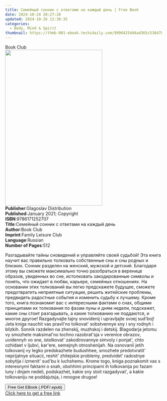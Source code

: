 ```yaml
---
title: Семейный сонник с ответами на каждый день | Free Book
date: 2024-10-24 20:27:28
updated: 2024-10-26 12:38:35
categories:
  - Body, Mind & Spirit
thumbnail: https://thmb-001-ebook.techidaily.com/9996425446ad365c536478cece85719e913f89e7650b55cd4bc5261bfb760a72.jpg
---
```

<main id="book-container">
  <div class="flex flex-col">
    <div class="book-brief flex-1 py-6 px-4 sm:p-6 md:py-10 md:px-8">
      <!-- brief-->
      <div class="book-brief-main">Book Club</div>
    </div>
    <div
      class="book-meta-info flex-1 grid gap-4 col-start-1 col-end-3 row-start-1 sm:mb-6 sm:grid-cols-4 lg:gap-6 lg:col-start-2 lg:row-end-6 lg:row-span-6 lg:mb-0"
    >
      <div
        class="book-meta-info-left place-content-center mt-4 p-4 text-sm leading-6 col-start-2 col-span-2 dark:text-slate-400"
      >
        <img
          class="w-full h-500 object-cover rounded-lg sm:h-255 sm:col-span-2 lg:col-span-full"
          src="https://img-001-ebook.techidaily.com/a6a409abd15d14be18e81a19f457413ac93dd501c3c3a42d9fdd1f4d63fd8efe.jpg"
          alt=""
          width="312"
          height="500"
        />
      </div>
      <div
        class="book-meta-info-right mt-2 col-start-1 row-start-2 col-span-3 self-center"
      >
        <!-- meta data  -->
        <div class="flex flex-col px-4 md:px-8">
          <div class="flex-1">
            <strong>Publisher</strong>:<span class="px-2"
              >Glagoslav Distribution</span
            >
          </div>
          <div class="flex-1">
            <strong>Published</strong>:<span class="px-2"
              >January 2021; Copyright</span
            >
          </div>
          <div class="flex-1">
            <strong>ISBN</strong>:<span class="px-2">9786171252707</span>
          </div>
          <div class="flex-1">
            <strong>Title</strong>:<span class="px-2"
              >Семейный сонник с ответами на каждый день</span
            >
          </div>
          <div class="flex-1">
            <strong>Author</strong>:<span class="px-2">Book Club</span>
          </div>
          <div class="flex-1">
            <strong>Imprint</strong>:<span class="px-2"
              >Family Leisure Club</span
            >
          </div>
          <div class="flex-1">
            <strong>Language</strong>:<span class="px-2">Russian</span>
          </div>
          <div class="flex-1">
            <strong>Number of Pages</strong>:<span class="px-2">512</span>
          </div>
        </div>
      </div>
    </div>
    <div class="book-description flex-1 py-6 px-4 sm:p-6 md:py-10 md:px-8">
      <div class="book-description-main">
        <div accordion-content="" id="description">
          <p>
            Разгадывайте тайны сновидений и управляйте своей судьбой! Эта книга
            научит вас правильно толковать собственные сны и сны родных и
            близких. Сонник разделен на женский, мужской и детский. Благодаря
            этому вы сможете максимально точно разобраться в веренице образов,
            увиденных во сне, истолковать закодированные символы и понять, что
            ожидает в любви, карьере, семейных отношениях. На основании этих
            толкований вы легко предскажете будущее, сможете предотвратить
            неприятные ситуации, решить житейские проблемы, предвидеть радостные
            события и изменить судьбу к лучшему. Кроме того, книга познакомит
            вас с интересными фактами о снах, общими принципами их толкования по
            фазам луны и дням недели, подскажет, какие сны стоит разгадывать, а
            какие толкованию не поддаются, и многое другое! Razgadyvajte tajny
            snovidenij i upravljajte svoej sud'boj! Jeta kniga nauchit vas
            pravil'no tolkovat' sobstvennye sny i sny rodnyh i blizkih. Sonnik
            razdelen na zhenskij, muzhskoj i detskij. Blagodarja jetomu vy
            smozhete maksimal'no tochno razobrat'sja v verenice obrazov,
            uvidennyh vo sne, istolkovat' zakodirovannye simvoly i ponjat', chto
            ozhidaet v ljubvi, kar'ere, semejnyh otnoshenijah. Na osnovanii
            jetih tolkovanij vy legko predskazhete budushhee, smozhete
            predotvratit' neprijatnye situacii, reshit' zhitejskie problemy,
            predvidet' radostnye sobytija i izmenit' sud'bu k luchshemu. Krome
            togo, kniga poznakomit vas s interesnymi faktami o snah, obshhimi
            principami ih tolkovanija po fazam luny i dnjam nedeli, podskazhet,
            kakie sny stoit razgadyvat', a kakie tolkovaniju ne poddajutsja, i
            mnogoe drugoe!
          </p>
        </div>
        <div class="accordion-fader"></div>
      </div>
    </div>
    <div class="book-excerpts flex-1 py-6 px-4 sm:p-6 md:py-10 md:px-8"></div>
    <div
      class="book-about-author flex-1 py-6 px-4 sm:p-6 md:py-10 md:px-8"
    ></div>
    <div class="book-free-get flex-1 py-6 px-4 sm:p-6 md:py-10 md:px-8">
      <button
        id="btn-free-get"
        class="bg-blue-500 hover:bg-blue-700 text-white font-bold py-2 px-4 rounded"
      >
        Free Get EBook (.PDF/.epub)
      </button>
      <div id="countdown-display" class="px-2 text-lg mt-2"></div>
      <a
        id="free-link"
        class="hidden bg-blue-500 hover:bg-blue-700 text-white font-bold py-2 px-4 rounded"
        href="https://www.ebooks.com/en-us/book/210234675/ebook/book-club/"
        target="_blank"
        >Click here to get a free link</a
      >
    </div>
    <script>
      let countdownTime = 0;
      let countdownInterval = null;
      document
        .getElementById('btn-free-get')
        .addEventListener('click', startCountdown);
      function startCountdown() {
        countdownTime = new Date().getTime() + 60000 * 3;
        countdownInterval = setInterval(updateCountdown, 1000);
        document.getElementById('btn-free-get').disabled = true;
        document
          .getElementById('btn-free-get')
          .classList.add('bg-gray-500', 'cursor-not-allowed');
      }
      function updateCountdown() {
        let currentTime = new Date().getTime();
        let timeLeft = countdownTime - currentTime;
        let secondsLeft = Math.floor(timeLeft / 1000);
        document.getElementById('countdown-display').innerHTML =
          `Remaining time: ${secondsLeft} seconds.`;
        if (secondsLeft <= 0) {
          clearInterval(countdownInterval);
          document.getElementById('btn-free-get').classList.add('hidden');
          document.getElementById('free-link').classList.remove('hidden');
          document.getElementById('countdown-display').innerHTML = '';
        }
      }
    </script>
  </div>
</main>
